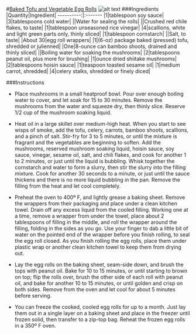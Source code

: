 #[Baked Tofu and Vegetable Egg Rolls](http://food52.com/recipes/24793-baked-tofu-and-vegetable-egg-rolls)
![alt text](https://images.food52.com/RyLPh55V44W23CXMXQ4tZzNLkSs=/753x502/4613b142-5c5d-4379-9746-11d5a83e6634--2014-0114_CP_tofu-vegetable-egg-rolls-014.jpg)
###Ingredients
|Quantity|Ingredient|
----------:|:-------
|1|tablespoon soy sauce|
|3|tablespoons cold water|
||Water for sealing the rolls|
||Crushed red chile flakes, to taste|
|1|tablespoon unseasoned rice vinegar|
|4|scallions, white and light green parts only, thinly sliced|
|1|tablespoon cornstarch|
||Salt, to taste|
|About 30|egg roll wrappers|
|1|(6-oz) package baked (pressed) tofu, shredded or julienned|
|One|8-ounce can bamboo shoots, drained and thinly sliced|
||Boiling water for soaking the mushrooms|
|2|tablespoons peanut oil, plus more for brushing|
|1|ounce dried shiitake mushrooms|
|2|tablespoons hoisin sauce|
|1|teaspoon toasted sesame oil|
|1|medium carrot, shredded|
|4|celery stalks, shredded or finely diced|

###Instructions

* Place mushrooms in a small heatproof bowl. Pour over enough boiling water to cover, and let soak for 15 to 30 minutes. Remove the mushrooms from the water and squeeze dry, then thinly slice. Reserve 1/2 cup of the mushroom soaking liquid.

* Heat oil in a large skillet over medium-high heat. When you start to see wisps of smoke, add the tofu, celery, carrots, bamboo shoots, scallions, and a pinch of salt. Stir-fry for 3 to 5 minutes, or until the mixture is fragrant and the vegetables are beginning to soften. Add the mushrooms, reserved mushroom soaking liquid, hoisin sauce, soy sauce, vinegar, sesame oil, salt, and chili flakes, and cook for another 1 to 2 minutes, or just until the liquid is bubbling. Whisk together the cornstarch and water to form a slurry, then stir the slurry into the filling mixture. Cook for another 30 seconds to a minute, or just until the sauce thickens and there is no more liquid bubbling in the pan. Remove the filling from the heat and let cool completely.

* Preheat the oven to 400º F, and lightly grease a baking sheet. Remove the wrappers from their packaging and place under a clean kitchen towel. Drain off any excess liquid from the cooled filling. Working one at a time, remove a wrapper from under the towel, place about 2 tablespoons of filling in the middle, and roll the wrapper around the filling, folding in the sides as you go. Use your finger to dab a little bit of water on the pointed end of the wrapper before you finish rolling, to seal the egg roll closed. As you finish rolling the egg rolls, place them under plastic wrap or another clean kitchen towel to keep them from drying out.

* Lay the egg rolls on the baking sheet, seam-side down, and brush the tops with peanut oil. Bake for 10 to 15 minutes, or until starting to brown on top; flip the rolls over, brush the other side of each roll with peanut oil, and bake for another 10 to 15 minutes, or until golden and crisp on both sides. Remove from the oven and let cool for about 5 minutes before serving.

* You can freeze the cooked, cooled egg rolls for up to a month. Just lay them out in a single layer on a baking sheet and place in the freezer until frozen solid, then transfer to a zip-top bag. Reheat the frozen egg rolls in a 350º F oven.